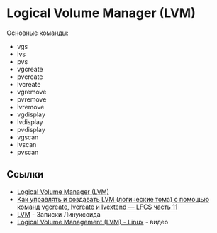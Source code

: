# Logical Volume Manager (LVM)

Основные команды:
- vgs
- lvs
- pvs
- vgcreate
- pvcreate
- lvcreate
- vgremove
- pvremove
- lvremove
- vgdisplay
- lvdisplay
- pvdisplay
- vgscan
- lvscan
- pvscan

## Ссылки
- [Logical Volume Manager (LVM)](https://help.ubuntu.ru/wiki/lvm)
- [Как управлять и создавать LVM (логические тома) с помощью команд vgcreate, lvcreate и lvextend — LFCS часть 11](https://blog.sedicomm.com/2018/09/15/kak-upravlyat-i-sozdavat-lvm-logicheskie-toma-s-pomoshhyu-komand-vgcreate-lvcreate-i-lvextend-lfcs-chast-11/)
- [LVM](https://www.kryukov.biz/soderzhanie/rabota-s-nakopitelyami/lvm/) - Записки Линуксоида
- [Logical Volume Management (LVM) - Linux](https://www.youtube.com/watch?v=fadQX2e_PGk) - видео
